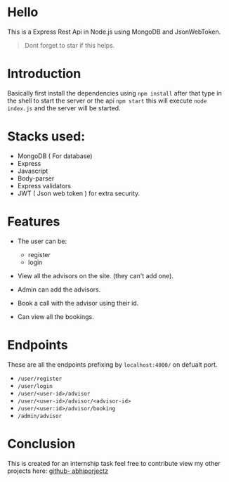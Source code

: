 # Hello 

This is a Express Rest Api in Node.js using MongoDB and JsonWebToken.

> Dont forget to star if this helps.


# Introduction

Basically first install the dependencies using `npm install` after that type in the shell to start the server or the api `npm start` this will execute `node index.js` and the server will be started.

# Stacks used:

+ MongoDB ( For database)
+ Express 
+ Javascript
+ Body-parser
+ Express validators
+ JWT ( Json web token ) for extra security.


# Features

+ The user can be:
	- register
	- login

+ View all the advisors on the site. (they can't add one).
+ Admin can add the advisors.
+ Book a call with the advisor using their id.
+ Can view all the bookings.

# Endpoints

These are all the endpoints prefixing by `localhost:4000/` on defualt port.

+ `/user/register`
+ `/user/login`
+ `/user/<user-id>/advisor`
+ `/user/<user-id>/advisor/<advisor-id>`
+ `/user/<user:id>/advisor/booking`
+ `/admin/advisor` 


# Conclusion

This is created for an internship task feel free to contribute view my other projects here: [github- abhiporjectz](https://github.com/abhiprojectz)

